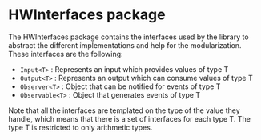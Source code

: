 HWInterfaces package
====================

The HWInterfaces package contains the interfaces used by the library to abstract
the different implementations and help for the modularization. These interfaces
are the following:

- `Input<T>` : Represents an input which provides values of type T
- `Output<T>` : Represents an output which can consume values of type T
- `Observer<T>` : Object that can be notified for events of type T
- `Observable<T>` : Object that generates events of type T

Note that all the interfaces are templated on the type of the value they handle,
which means that there is a set of interfaces for each type T. The type T is
restricted to only arithmetic types.